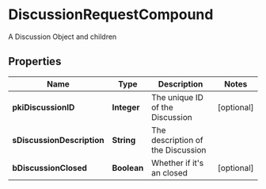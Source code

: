 

# DiscussionRequestCompound

A Discussion Object and children

## Properties

| Name | Type | Description | Notes |
|------------ | ------------- | ------------- | -------------|
|**pkiDiscussionID** | **Integer** | The unique ID of the Discussion |  [optional] |
|**sDiscussionDescription** | **String** | The description of the Discussion |  |
|**bDiscussionClosed** | **Boolean** | Whether if it&#39;s an closed |  [optional] |



